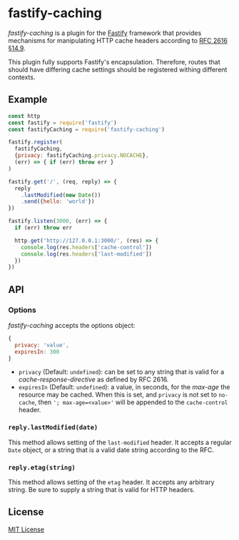 # fastify-caching

*fastify-caching* is a plugin for the [Fastify](http://fastify.io/) framework
that provides mechanisms for manipulating HTTP cache headers according to
[RFC 2616 §14.9](https://tools.ietf.org/html/rfc2616#section-14.9).

This plugin fully supports Fastify's encapsulation. Therefore, routes that
should have differing cache settings should be registered withing different
contexts.

## Example

```js
const http
const fastify = require('fastify')
const fastifyCaching = require('fastify-caching')

fastify.register(
  fastifyCaching,
  {privacy: fastifyCaching.privacy.NOCACHE},
  (err) => { if (err) throw err }
)

fastify.get('/', (req, reply) => {
  reply
    .lastModified(new Date())
    .send({hello: 'world'})
})

fastify.listen(3000, (err) => {
  if (err) throw err

  http.get('http://127.0.0.1:3000/', (res) => {
    console.log(res.headers['cache-control'])
    console.log(res.headers['last-modified'])
  })
})
```

## API

### Options

*fastify-caching* accepts the options object:

```js
{
  privacy: 'value',
  expiresIn: 300
}
```

+ `privacy` (Default: `undefined`): can be set to any string that is valid
for a *cache-response-directive* as defined by RFC 2616.
+ `expiresIn` (Default: `undefined`): a value, in seconds, for the *max-age* the
resource may be cached. When this is set, and `privacy` is not set to `no-cache`,
then `'; max-age=<value>'` will be appended to the `cache-control` header.

### `reply.lastModified(date)`

This method allows setting of the `last-modified` header. It accepts a regular
`Date` object, or a string that is a valid date string according to the RFC.

### `reply.etag(string)`

This method allows setting of the `etag` header. It accepts any arbitrary
string. Be sure to supply a string that is valid for HTTP headers.

## License

[MIT License](http://jsumners.mit-license.org/)
